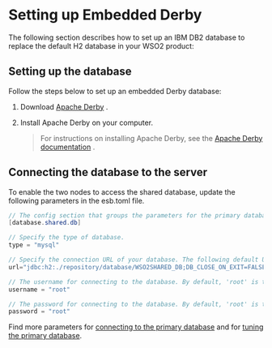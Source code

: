 # Setting up Embedded Derby

The following section describes how to set up an IBM DB2 database to
replace the default H2 database in your WSO2 product:

## Setting up the database

Follow the steps below to set up an embedded Derby database:

1.  Download [Apache
    Derby](http://apache.mesi.com.ar/db/derby/db-derby-10.8.2.2/) .
2.  Install Apache Derby on your computer.

    > For instructions on installing Apache Derby, see the [Apache Derby documentation](http://db.apache.org/derby/manuals/) .
    

## Connecting the database to the server

To enable the two nodes to access the shared database, update the following parameters in the esb.toml file.

``` Java
// The config section that groups the parameters for the primary database that will be shared by both product nodes in the cluster.
[database.shared.db]

// Specify the type of database.
type = "mysql"

// Specify the connection URL of your database. The following default URL connects to the H2 database that is shipped with the product.
url="jdbc:h2:./repository/database/WSO2SHARED_DB;DB_CLOSE_ON_EXIT=FALSE;LOCK_TIMEOUT=60000"

// The username for connecting to the database. By default, 'root' is the MySQL username.
username = "root"

// The password for connecting to the database. By default, 'root' is the MySQL password.
password = "root"

```

Find more parameters for [connecting to the primary database](../../../references/ei_config_catalog/#connecting-to-the-primary-data-store) and for 
[tuning the primary database](../../../references/ei_config_catalog/#tuning-the-primary-data-store-connection).

